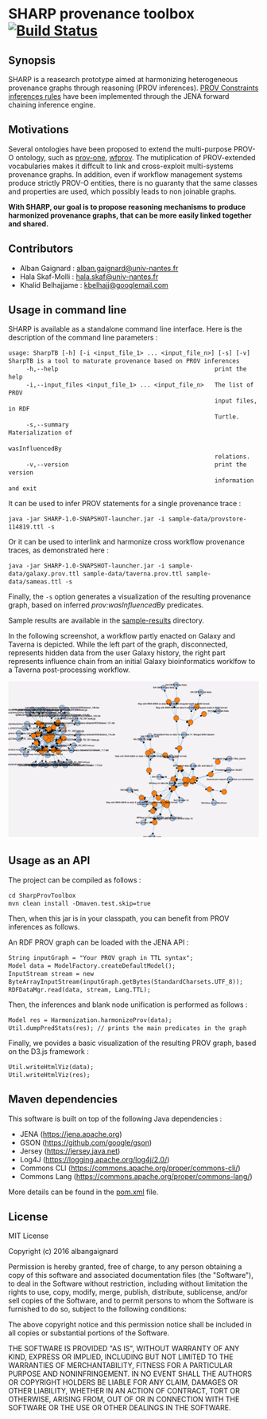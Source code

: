 # SHARP provenance toolbox [![Build Status](https://travis-ci.org/albangaignard/sharp-prov-toolbox.svg?branch=master)](https://travis-ci.org/albangaignard/sharp-prov-toolbox)

## Synopsis
SHARP is a reasearch prototype aimed at harmonizing heterogeneous provenance graphs through reasoning (PROV inferences). [PROV Constraints inferences rules](https://www.w3.org/TR/prov-constraints/) have been implemented through the JENA forward chaining inference engine. 

## Motivations
Several ontologies have been proposed to extend the multi-purpose PROV-O ontology, such as [prov-one](http://vcvcomputing.com/provone/provone.html), [wfprov](http://lov.okfn.org/dataset/lov/vocabs/wfprov). The mutiplication of PROV-extended vocabularies makes it diffcult to link and cross-exploit multi-systems provenance graphs. In addition, even if workflow management systems produce strictly PROV-O entities, there is no guaranty that the same classes and properties are used, which possibly leads to non joinable graphs. 

**With SHARP, our goal is to propose reasoning mechanisms to produce harmonized provenance graphs, that can be more easily  linked together and shared.**

## Contributors
  - Alban Gaignard : alban.gaignard@univ-nantes.fr
  - Hala Skaf-Molli : hala.skaf@univ-nantes.fr
  - Khalid Belhajjame : kbelhajj@googlemail.com

## Usage in command line
SHARP is available as a standalone command line interface. Here is the description of the command line parameters : 

    usage: SharpTB [-h] [-i <input_file_1> ... <input_file_n>] [-s] [-v]
    SharpTB is a tool to maturate provenance based on PROV inferences
         -h,--help                                            print the help
         -i,--input_files <input_file_1> ... <input_file_n>   The list of PROV
                                                              input files, in RDF
                                                              Turtle.
         -s,--summary                                         Materialization of
                                                              wasInfluencedBy
                                                              relations.
         -v,--version                                         print the version
                                                              information and exit

It can be used to infer PROV statements for a single provenance trace : 

    java -jar SHARP-1.0-SNAPSHOT-launcher.jar -i sample-data/provstore-114819.ttl -s
    
Or it can be used to interlink and harmonize cross workflow provenance traces, as demonstrated here : 

    java -jar SHARP-1.0-SNAPSHOT-launcher.jar -i sample-data/galaxy.prov.ttl sample-data/taverna.prov.ttl sample-data/sameas.ttl -s
    
Finally, the `-s` option generates a visualization of the resulting provenance graph, based on inferred *prov:wasInfluencedBy* predicates. 

Sample results are available in the [sample-results](sample-results) directory. 

In the following screenshot, a workflow partly enacted on Galaxy and Taverna is depicted. While the left part of the graph, disconnected, represents hidden data from the user Galaxy history, the right part represents influence chain from an initial Galaxy bioinformatics worklfow to a Taverna post-processing workflow.  

![Harmonized provenance graphs](img/multi-site-PROV.png)
   
## Usage as an API
The project can be compiled as follows : 

    cd SharpProvToolbox
    mvn clean install -Dmaven.test.skip=true
    
Then, when this jar is in your classpath, you can benefit from PROV inferences as follows. 
    
An RDF PROV graph can be loaded with the JENA API : 
    
    String inputGraph = "Your PROV graph in TTL syntax";
    Model data = ModelFactory.createDefaultModel();
    InputStream stream = new ByteArrayInputStream(inputGraph.getBytes(StandardCharsets.UTF_8));
    RDFDataMgr.read(data, stream, Lang.TTL);
    
Then, the inferences and blank node unification is performed as follows : 

    Model res = Harmonization.harmonizeProv(data);
    Util.dumpPredStats(res); // prints the main predicates in the graph
   
Finally, we povides a basic visualization of the resulting PROV graph, based on the D3.js framework :
    
    Util.writeHtmlViz(data);
    Util.writeHtmlViz(res);

## Maven dependencies 
This software is built on top of the following Java dependencies : 
 - JENA (https://jena.apache.org)
 - GSON (https://github.com/google/gson)
 - Jersey (https://jersey.java.net)
 - Log4J (https://logging.apache.org/log4j/2.0/)
 - Commons CLI (https://commons.apache.org/proper/commons-cli/)
 - Commons Lang (https://commons.apache.org/proper/commons-lang/)
 
More details can be found in the [pom.xml](SharpProvToolbox/pom.xml) file. 

## License
MIT License

Copyright (c) 2016 albangaignard

Permission is hereby granted, free of charge, to any person obtaining a copy
of this software and associated documentation files (the "Software"), to deal
in the Software without restriction, including without limitation the rights
to use, copy, modify, merge, publish, distribute, sublicense, and/or sell
copies of the Software, and to permit persons to whom the Software is
furnished to do so, subject to the following conditions:

The above copyright notice and this permission notice shall be included in all
copies or substantial portions of the Software.

THE SOFTWARE IS PROVIDED "AS IS", WITHOUT WARRANTY OF ANY KIND, EXPRESS OR
IMPLIED, INCLUDING BUT NOT LIMITED TO THE WARRANTIES OF MERCHANTABILITY,
FITNESS FOR A PARTICULAR PURPOSE AND NONINFRINGEMENT. IN NO EVENT SHALL THE
AUTHORS OR COPYRIGHT HOLDERS BE LIABLE FOR ANY CLAIM, DAMAGES OR OTHER
LIABILITY, WHETHER IN AN ACTION OF CONTRACT, TORT OR OTHERWISE, ARISING FROM,
OUT OF OR IN CONNECTION WITH THE SOFTWARE OR THE USE OR OTHER DEALINGS IN THE
SOFTWARE.
